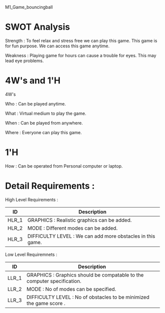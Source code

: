 M1_Game_bouncingball

# SWOT Analysis
Strength :
To feel relax and stress free we can play this game.
This game is for fun purpose.
We can access this game anytime.

Weakness :
Playing game for hours can cause a trouble for eyes.
This may lead eye problems.

# 4W's and 1'H
4W's

Who : Can be played anytime.

What : Virtual medium to play the game.

When : Can be played from anywhere.

Where : Everyone can play this game.

# 1'H

How : Can be operated from Personal computer or laptop.

# Detail Requirements :

High Level Requirements :

| ID |	Description |
| ---- | ---- |
| HLR_1 |	GRAPHICS : Realistic graphics can be added. |
| HLR_2 |	MODE : Different modes can be added. |
| HLR_3 |	DIFFICULTY LEVEL : We can add more obstacles in this game. |


Low Level Requiremnets :

| ID | Description |
| ---- | ---- |
| LLR_1 |	GRAPHICS : Graphics should be compatable to the computer specification. |
| LLR_2	| MODE : No of modes can be specified. |
| LLR_3 |	DIFFICULTY LEVEL : No of obstacles to be minimized the game score . |
